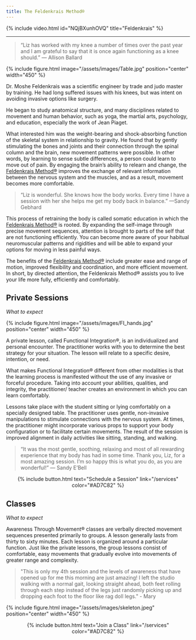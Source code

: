 ```yaml
---
title: The Feldenkrais Method®
---
```


{% include video.html id="NQjBXunhOVQ" title="Feldenkrais" %}

<hr/>

> “Liz has worked with my knee a number of times over the past year and I am grateful to say that it is once again functioning as a knee should.” — Allison Ballard

{% include figure.html image="/assets/images/Table.jpg" position="center" width="450" %} 

Dr. Moshe Feldenkrais was a scientific engineer by trade and judo master by training. He had long suffered issues with his knees, but was intent on avoiding invasive options like surgery. 

He began to study anatomical structure, and many disciplines related to movement and human behavior, such as yoga, the martial arts, psychology, and education, especially the work of Jean Piaget. 

What interested him was the weight-bearing and shock-absorbing function of the skeletal system in relationship to gravity. He found that by gently stimulating the bones and joints and their connection through the spinal column and the brain, new movement patterns were possible. In other words, by learning to sense subtle differences, a person could learn to move out of pain. By engaging the brain’s ability to relearn and change, the [Feldenkrais Method®](https://feldenkrais.com/) improves the exchange of relevant information between the nervous system and the muscles, and as a result, movement becomes more comfortable. 

> “Liz is wonderful. She knows how the body works. Every time I have a session with her she helps me get my body back in balance.” —Sandy Gebhard 

This process of retraining the body is called somatic education in which the [Feldenkrais Method®](https://feldenkrais.com/) is rooted. By expanding the self-image through precise movement sequences, attention is brought to parts of the self that are not functioning efficiently. You can become more aware of your habitual neuromuscular patterns and rigidities and will be able to expand your options for moving in less painful ways. 

The benefits of the [Feldenkrais Method®](https://feldenkrais.com/) include greater ease and range of motion, improved flexibility and coordination, and more efficient movement. In short, by directed attention, the Feldenkrais Method® assists you to live your life more fully, efficiently and comfortably. 

## Private Sessions
_What to expect_

{% include figure.html image="/assets/images/FI_hands.jpg" position="center" width="450" %}

A private lesson, called Functional Integration®, is an individualized and personal encounter. The practitioner works with you to determine the best strategy for your situation. The lesson will relate to a specific desire, intention, or need. 

What makes Functional Integration® different from other modalities is that the learning process is manifested without the use of any invasive or forceful procedure. Taking into account your abilities, qualities, and integrity, the practitioner/ teacher creates an environment in which you can learn comfortably. 

Lessons take place with the student sitting or lying comfortably on a specially designed table. The practitioner uses gentle, non-invasive manipulations to stimulate connections with the nervous system. At times, the practitioner might incorporate various props to support your body configuration or to facilitate certain movements. The result of the session is improved alignment in daily activities like sitting, standing, and walking.

> “It was the most gentle, soothing, relaxing and most of all rewarding experience that my body has had in some time. Thank you, Liz, for a most amazing session. I’m so happy this is what you do, as you are wonderful!” — Sandy E’Bell 

<p style="text-align: center;">{% include button.html text="Schedule a Session" link="/services" color="#AD7C82" %}</p>

## Classes
_What to expect_

Awareness Through Movement® classes are verbally directed movement sequences presented primarily to groups. A lesson generally lasts from thirty to sixty minutes. Each lesson is organized around a particular function. Just like the private lessons, the group lessons consist of comfortable, easy movements that gradually evolve into movements of greater range and complexity. 

> "This is only my 4th session and the levels of awareness that have opened up for me this morning are just amazing!  I left the studio walking with a normal gait, looking straight ahead, both feet rolling through each step instead of the legs just randomly picking up and dropping each foot to the floor like rag doll legs." - Mary

{% include figure.html image="/assets/images/skeleton.jpeg" position="center" width="450" %} 

<p style="text-align: center;">{% include button.html text="Join a Class" link="/services" color="#AD7C82" %}</p>
